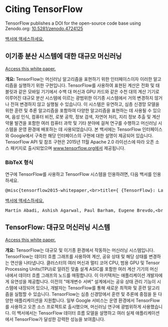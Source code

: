 # Citing TensorFlow

TensorFlow publishes a DOI for the open-source code base using Zenodo.org: [10.5281/zenodo.4724125](https://doi.org/10.5281/zenodo.4724125)

[백서에 액세스하세요.](https://static.googleusercontent.com/media/research.google.com/en//pubs/archive/45166.pdf)

## 이기종 분산 시스템에 대한 대규모 머신러닝

[Access this white paper.](https://static.googleusercontent.com/media/research.google.com/en//pubs/archive/45166.pdf)

**개요:** TensorFlow는 머신러닝 알고리즘을 표현하기 위한 인터페이스이자 이러한 알고리즘을 실행하기 위한 구현입니다. TensorFlow를 사용하여 표현된 계산은 전화 및 태블릿과 같은 모바일 기기에서 수백 대 머신과 GPU 카드와 같은 수천 대의 계산 기기로 이루어진 대규모 분산 시스템에 이르는 광범위한 이기종 시스템에서 거의 변경하지 않거나 전혀 변경하지 않고 실행될 수 있습니다. 이 시스템은 유연하고, 심층 신경망 모델을 위한 훈련 및 추론 알고리즘을 포함하여 다양한 알고리즘을 표현하는 데 사용될 수 있으며, 음성 인식, 컴퓨터 비전, 로봇 공학, 정보 검색, 자연어 처리, 지리 정보 추출 및 계산 약물 발견을 포함한 여러 컴퓨터 과학 및 기타 분야에 걸쳐 연구를 수행하고 머신러닝 시스템을 운영 환경에 배포하는 데 사용되었습니다. 본 백서에는 TensorFlow 인터페이스와 Google에서 구축한 해당 인터페이스의 구현에 대한 설명이 제공되어 있습니다. TensorFlow API 및 참조 구현은 2015년 11월 Apache 2.0 라이선스에 따라 오픈 소스 패키지로 출시되었으며 www.tensorflow.org에서 제공됩니다.

### BibTeX 형식

연구에 TensorFlow를 사용하고 TensorFlow 시스템을 인용하려면, 다음 백서를 인용하세요.

<pre>@misc{tensorflow2015-whitepaper,&lt;br&gt;title={ {TensorFlow}: Large-Scale Machine Learning on Heterogeneous Systems},&lt;br&gt;url={https://www.tensorflow.org/},&lt;br&gt;note={Software available from tensorflow.org},&lt;br&gt;author={&lt;br&gt;    Mart\'{\i}n~Abadi and&lt;br&gt;    Ashish~Agarwal and&lt;br&gt;    Paul~Barham and&lt;br&gt;    Eugene~Brevdo and&lt;br&gt;    Zhifeng~Chen and&lt;br&gt;    Craig~Citro and&lt;br&gt;    Greg~S.~Corrado and&lt;br&gt;    Andy~Davis and&lt;br&gt;    Jeffrey~Dean and&lt;br&gt;    Matthieu~Devin and&lt;br&gt;    Sanjay~Ghemawat and&lt;br&gt;    Ian~Goodfellow and&lt;br&gt;    Andrew~Harp and&lt;br&gt;    Geoffrey~Irving and&lt;br&gt;    Michael~Isard and&lt;br&gt;    Yangqing Jia and&lt;br&gt;    Rafal~Jozefowicz and&lt;br&gt;    Lukasz~Kaiser and&lt;br&gt;    Manjunath~Kudlur and&lt;br&gt;    Josh~Levenberg and&lt;br&gt;    Dandelion~Man\'{e} and&lt;br&gt;    Rajat~Monga and&lt;br&gt;    Sherry~Moore and&lt;br&gt;    Derek~Murray and&lt;br&gt;    Chris~Olah and&lt;br&gt;    Mike~Schuster and&lt;br&gt;    Jonathon~Shlens and&lt;br&gt;    Benoit~Steiner and&lt;br&gt;    Ilya~Sutskever and&lt;br&gt;    Kunal~Talwar and&lt;br&gt;    Paul~Tucker and&lt;br&gt;    Vincent~Vanhoucke and&lt;br&gt;    Vijay~Vasudevan and&lt;br&gt;    Fernanda~Vi\'{e}gas and&lt;br&gt;    Oriol~Vinyals and&lt;br&gt;    Pete~Warden and&lt;br&gt;    Martin~Wattenberg and&lt;br&gt;    Martin~Wicke and&lt;br&gt;    Yuan~Yu and&lt;br&gt;    Xiaoqiang~Zheng},&lt;br&gt;  year={2015},&lt;br&gt;}</pre>

[백서에 액세스하세요.](https://www.usenix.org/system/files/conference/osdi16/osdi16-abadi.pdf)

<pre>Martín Abadi, Ashish Agarwal, Paul Barham, Eugene Brevdo,&lt;br&gt;Zhifeng Chen, Craig Citro, Greg S. Corrado, Andy Davis,&lt;br&gt;Jeffrey Dean, Matthieu Devin, Sanjay Ghemawat, Ian Goodfellow,&lt;br&gt;Andrew Harp, Geoffrey Irving, Michael Isard, Rafal Jozefowicz, Yangqing Jia,&lt;br&gt;Lukasz Kaiser, Manjunath Kudlur, Josh Levenberg, Dan Mané, Mike Schuster,&lt;br&gt;Rajat Monga, Sherry Moore, Derek Murray, Chris Olah, Jonathon Shlens,&lt;br&gt;Benoit Steiner, Ilya Sutskever, Kunal Talwar, Paul Tucker,&lt;br&gt;Vincent Vanhoucke, Vijay Vasudevan, Fernanda Viégas,&lt;br&gt;Oriol Vinyals, Pete Warden, Martin Wattenberg, Martin Wicke,&lt;br&gt;Yuan Yu, and Xiaoqiang Zheng.&lt;br&gt;TensorFlow: Large-scale machine learning on heterogeneous systems,&lt;br&gt;2015. Software available from tensorflow.org.</pre>

## TensorFlow: 대규모 머신러닝 시스템

[Access this white paper.](https://www.usenix.org/system/files/conference/osdi16/osdi16-abadi.pdf)

**개요:** TensorFlow는 대규모 및 이기종 환경에서 작동하는 머신러닝 시스템입니다. TensorFlow는 데이터 흐름 그래프를 사용하여 계산, 공유 상태 및 해당 상태를 변경하는 연산을 나타냅니다. 클러스터의 여러 머신과 멀티 코어 CPU, 범용 GPU 및 Tensor Processing Units(TPU)로 알려진 맞춤 설계 ASIC를 포함한 여러 계산 기기의 머신 내에서 데이터 흐름 그래프의 노드를 매핑합니다. 이 아키텍처는 애플리케이션 개발자에게 유연성을 제공합니다. 이전의 "매개변수 서버" 설계에서는 공유 상태 관리 기능이 시스템에 내장되어 있으나, 개발자는 TensorFlow를 통해 새로운 최적화 및 훈련 알고리즘을 실험할 수 있습니다. TensorFlow는 심층 신경망에서 훈련 및 추론에 중점을 둔 다양한 애플리케이션을 지원합니다. 일부 Google 서비스는 운영 환경에서 TensorFlow를 사용하고 오픈 소스 프로젝트로 출시했으며, 머신러닝 연구에 광범위하게 사용했습니다. 이 백서에서는 TensorFlow 데이터 흐름 모델을 설명하고 여러 실제 애플리케이션에서 TensorFlow가 달성한 강력한 성능을 보여줍니다.

